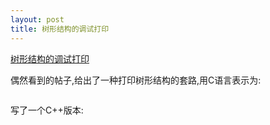```yaml
---
layout: post
title: 树形结构的调试打印
---
```


[树形结构的调试打印](https://www.v2ex.com/t/338653)

偶然看到的帖子,给出了一种打印树形结构的套路,用C语言表示为:

```

```

写了一个C++版本:

```

```
